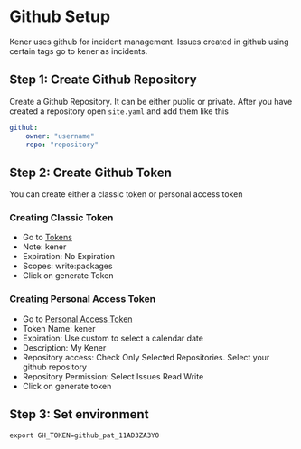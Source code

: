 # Github Setup

Kener uses github for incident management. Issues created in github using certain tags go to kener as incidents.

## Step 1: Create Github Repository

Create a Github Repository. It can be either public or private. After you have created a repository open `site.yaml` and add them like this

```yaml
github:
    owner: "username"
    repo: "repository"
```

## Step 2: Create Github Token

You can create either a classic token or personal access token

### Creating Classic Token

-   Go to [Tokens](https://github.com/settings/tokens/new)
-   Note: kener
-   Expiration: No Expiration
-   Scopes: write:packages
-   Click on generate Token

### Creating Personal Access Token

-   Go to [Personal Access Token](https://github.com/settings/personal-access-tokens/new)
-   Token Name: kener
-   Expiration: Use custom to select a calendar date
-   Description: My Kener
-   Repository access: Check Only Selected Repositories. Select your github repository
-   Repository Permission: Select Issues Read Write
-   Click on generate token

## Step 3: Set environment


```shell
export GH_TOKEN=github_pat_11AD3ZA3Y0
```